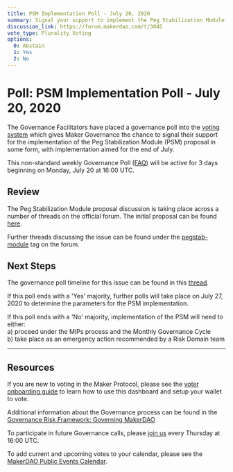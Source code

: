 ```yaml
---
title: PSM Implementation Poll - July 20, 2020
summary: Signal your support to implement the Peg Stabilization Module proposal in some form, targeting implementation at the end of July.
discussion_link: https://forum.makerdao.com/t/3045
vote_type: Plurality Voting
options:
  0: Abstain
  1: Yes
  2: No
---
```


# Poll: PSM Implementation Poll - July 20, 2020

The Governance Facilitators have placed a governance poll into the [voting system](https://vote.makerdao.com/polling) which gives Maker Governance the chance to signal their support for the implementation of the Peg Stabilization Module (PSM) proposal in some form, with implementation aimed for the end of July.

This non-standard weekly Governance Poll ([FAQ](https://community-development.makerdao.com/makerdao-mcd-faqs/faqs#governance)) will be active for 3 days beginning on Monday, July 20 at 16:00 UTC.

## Review

The Peg Stabilization Module proposal discussion is taking place across a number of threads on the official forum. The initial proposal can be found [here](https://forum.makerdao.com/t/3045).

Further threads discussing the issue can be found under the [pegstab-module](https://forum.makerdao.com/tag/pegstab-module) tag on the forum.

## Next Steps

The governance poll timeline for this issue can be found in this [thread](https://forum.makerdao.com/t/3204).

If this poll ends with a 'Yes' majority, further polls will take place on July 27, 2020 to determine the parameters for the PSM implementation.

If this poll ends with a 'No' majority, implementation of the PSM will need to either:  
a) proceed under the MIPs process and the Monthly Governance Cycle  
b) take place as an emergency action recommended by a Risk Domain team

---

## Resources

If you are new to voting in the Maker Protocol, please see the [voter onboarding guide](https://community-development.makerdao.com/onboarding/voter-onboarding) to learn how to use this dashboard and setup your wallet to vote.

Additional information about the Governance process can be found in the [Governance Risk Framework: Governing MakerDAO](https://community-development.makerdao.com/governance/governance-risk-framework)

To participate in future Governance calls, please [join us](https://community-development.makerdao.com/governance/governance-and-risk-meetings) every Thursday at 16:00 UTC.

To add current and upcoming votes to your calendar, please see the [MakerDAO Public Events Calendar](https://calendar.google.com/calendar/embed?src=makerdao.com_3efhm2ghipksegl009ktniomdk%40group.calendar.google.com&ctz=America%2FLos_Angeles).
